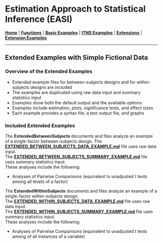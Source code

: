 # Estimation Approach to Statistical Inference (EASI)

[**Home**](https://github.com/cwendorf/EASI/) | 
[**Functions**](https://github.com/cwendorf/EASI/tree/master/A-Functions) | 
[**Basic Examples**](https://github.com/cwendorf/EASI/tree/master/B-BasicExamples) | 
[**ITNS Examples**](https://github.com/cwendorf/EASI/tree/master/C-ITNSExamples) | 
[**Extensions**](https://github.com/cwendorf/EASI/tree/master/D-Extensions) | 
[**Extension Examples**](https://github.com/cwendorf/EASI/tree/master/E-ExtensionExamples) 

---

## Extended Examples with Simple Fictional Data

### Overview of the Extended Examples

- Extended example files for between-subjects designs and for within-subjects designs are included
- The examples are duplicated using raw data input and summary statistics input
- Examples show both the default output and the available options
- Examples include estimation, plots, significance tests, and effect sizes
- Each example provides a syntax file, a text output file, and graphs

### Included Extended Examples

The **ExtendedBetweenSubjects** documents and files analyze an example of a single-factor between-subjects design. 
The [**EXTENDED_BETWEEN_SUBJECTS_DATA_EXAMPLE.md**](./EXTENDED_BETWEEN_SUBJECTS_DATA_EXAMPLE.md) file uses raw data input.  
The [**EXTENDED_BETWEEN_SUBJECTS_SUMMARY_EXAMPLE.md**](./EXTENDED_BETWEEN_SUBJECTS_SUMMARY_EXAMPLE.md) file uses summary statistics input.  
These analyses include the following:

- Analyses of Pairwise Comparisons (equivalent to unadjusted t tests among all levels of a factor)

The **ExtendedWithinSubjects** documents and files analyze an example of a single-factor within-subjects design.  
The [**EXTENDED_WITHIN_SUBJECTS_DATA_EXAMPLE.md**](./EXTENDED_WITHIN_SUBJECTS_DATA_EXAMPLE.md) file uses raw data input.  
The [**EXTENDED_WITHIN_SUBJECTS_SUMMARY_EXAMPLE.md**](./EXTENDED_WITHIN_SUBJECTS_SUMMARY_EXAMPLE.md) file uses summary statistics input.  
These analyses include the following:

- Analyses of Pairwise Comparisons (equivalent to unadjusted t tests among of all instances of a variable)
